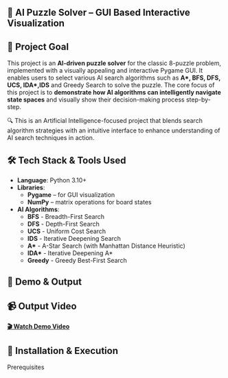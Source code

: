 ## 🧩 AI Puzzle Solver – GUI Based Interactive Visualization

## 📌 Project Goal
This project is an **AI-driven puzzle solver** for the classic 8-puzzle problem, implemented with a visually appealing and interactive Pygame GUI. It enables users to select various AI search algorithms such as **A\*, BFS, DFS, UCS, IDA\*,IDS** and Greedy Search to solve the puzzle. The core focus of this project is to **demonstrate how AI algorithms can intelligently navigate state spaces** and visually show their decision-making process step-by-step.

  🔍 This is an Artificial Intelligence-focused project that blends search algorithm strategies with an intuitive interface to enhance understanding of AI search  techniques in action.

## 🛠️ Tech Stack & Tools Used
- **Language**: Python 3.10+
- **Libraries**:
  - **Pygame** – for GUI visualization
  - **NumPy** – matrix operations for board states
- **AI Algorithms**:
  - **BFS** - Breadth-First Search
  - **DFS** - Depth-First Search
  - **UCS** - Uniform Cost Search
  - **IDS** - Iterative Deepening Search
  - **A\*** - A-Star Search (with Manhattan Distance Heuristic)
  - **IDA\*** - Iterative Deepening A*
  - **Greedy** - Greedy Best-First Search

## 🎥 Demo & Output
## 📹 Output Video

**[🎬 Watch Demo Video]((https://1drv.ms/v/c/f11ca5fb421827f3/EfT4mvsy13BHrPOwMpMxMo4BXqbr4kpvCA7Xj6x-Gs4O_g?e=UjmWu2))**

## 🚀 Installation & Execution
Prerequisites
